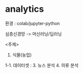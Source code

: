 # analytics
환경 : colab/jupyter-python

심층신경망 -> 머신러닝/딥러닝

<주제>
1. 식물(농업)

  1-1. 데이터셋 : 
3. 뉴스 분석
4. 의류 분석 
